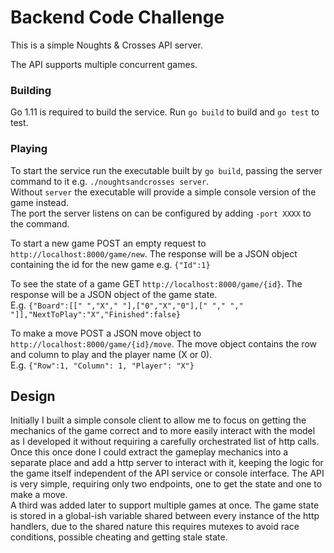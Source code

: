 # Backend Code Challenge

This is a simple Noughts & Crosses API server.

The API supports multiple concurrent games.

### Building
Go 1.11 is required to build the service.
Run `go build` to build and `go test` to test.

### Playing

To start the service run the executable built by `go build`, passing the server command to it e.g. `./noughtsandcrosses server`.  
Without `server` the executable will provide a simple console version of the game instead.  
The port the server listens on can be configured by adding `-port XXXX` to the command.

To start a new game POST an empty request to `http://localhost:8000/game/new`.
The response will be a JSON object containing the id for the new game e.g. `{"Id":1}`

To see the state of a game GET `http://localhost:8000/game/{id}`.
The response will be a JSON object of the game state.  
E.g. `{"Board":[[" ","X"," "],["0","X","0"],[" "," "," "]],"NextToPlay":"X","Finished":false}`

To make a move POST a JSON move object to `http://localhost:8000/game/{id}/move`.
The move object contains the row and column to play and the player name (X or 0).  
E.g. `{"Row":1, "Column": 1, "Player": "X"}`


## Design

Initially I built a simple console client to allow me to focus on getting the mechanics of the game correct 
and to more easily interact with the model as I developed it without requiring a carefully
orchestrated list of http calls.  
Once this once done I could extract the gameplay mechanics into a separate place and add a http server to interact with it,
 keeping the logic for the game itself independent of the API service or console interface.
The API is very simple, requiring only two endpoints, one to get the state and one to make a move.  
A third was added later to support multiple games at once.
The game state is stored in a global-ish variable shared between every instance of the http handlers,
 due to the shared nature this requires mutexes to avoid race conditions, possible cheating and getting stale state.